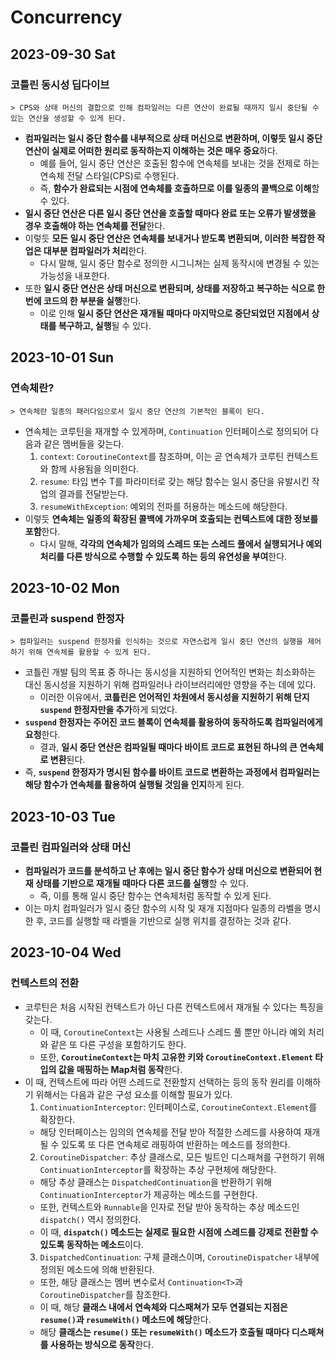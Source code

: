 # Concurrency
## 2023-09-30 Sat
### 코틀린 동시성 딥다이브
```
> CPS와 상태 머신의 결합으로 인해 컴파일러는 다른 연산이 완료될 때까지 일시 중단될 수 있는 연산을 생성할 수 있게 된다.
```
* **컴파일러는 일시 중단 함수를  내부적으로 상태 머신으로 변환하며, 이렇듯 일시 중단 연산이 실제로 어떠한 원리로 동작하는지 이해하는 것은 매우 중요**하다.
  * 예를 들어, 일시 중단 연산은 호출된 함수에 연속체를 보내는 것을 전제로 하는 연속체 전달 스타일(CPS)로 수행된다.
  * 즉, **함수가 완료되는 시점에 연속체를 호출하므로 이를 일종의 콜백으로 이해**할 수 있다.
* **일시 중단 연산은 다른 일시 중단 연산을 호출할 때마다 완료 또는 오류가 발생했을 경우 호출해야 하는 연속체를 전달**한다.
* 이렇듯 **모든 일시 중단 연산은 연속체를 보내거나 받도록 변환되며, 이러한 복잡한 작업은 대부분 컴파일러가 처리**한다.
  * 다시 말해, 일시 중단 함수로 정의한 시그니쳐는 실제 동작시에 변경될 수 있는 가능성을 내포한다.
* 또한 **일시 중단 연산은 상태 머신으로 변환되며, 상태를 저장하고 복구하는 식으로 한 번에 코드의 한 부분을 실행**한다.
  * 이로 인해 **일시 중단 연산은 재개될 때마다 마지막으로 중단되었던 지점에서 상태를 복구하고, 실행**될 수 있다.

## 2023-10-01 Sun
### 연속체란?
```
> 연속체란 일종의 패러다임으로서 일시 중단 연산의 기본적인 블록이 된다.
```
* 연속체는 코루틴을 재개할 수 있게하며, `Continuation` 인터페이스로 정의되어 다음과 같은 멤버들을 갖는다.
  1. `context`: `CoroutineContext`를 참조하며, 이는 곧 연속체가 코루틴 컨텍스트와 함께 사용됨을 의미한다.
  2. `resume`: 타입 변수 T를 파라미터로 갖는 해당 함수는 일시 중단을 유발시킨 작업의 결과를 전달받는다.
  3. `resumeWithException`: 예외의 전파를 허용하는 메소드에 해당한다.
* 이렇듯 **연속체는 일종의 확장된 콜백에 가까우며 호출되는 컨텍스트에 대한 정보를 포함**한다.
  * 다시 말해, **각각의 연속체가 임의의 스레드 또는 스레드 풀에서 실행되거나 예외 처리를 다른 방식으로 수행할 수 있도록 하는 등의 유연성을 부여**한다.

## 2023-10-02 Mon
### 코틀린과 suspend 한정자
```
> 컴파일러는 suspend 한정자를 인식하는 것으로 자연스럽게 일시 중단 연산의 실행을 제어하기 위해 연속체를 활용할 수 있게 된다.
```
* 코틀린 개발 팀의 목표 중 하나는 동시성을 지원하되 언어적인 변화는 최소화하는 대신 동시성을 지원하기 위해 컴파일러나 라이브러리에만 영향을 주는 데에 있다.
  * 이러한 이유에서, **코틀린은 언어적인 차원에서 동시성을 지원하기 위해 단지 `suspend` 한정자만을 추가**하게 되었다.
* **`suspend` 한정자는 주어진 코드 블록이 연속체를 활용하여 동작하도록 컴파일러에게 요청**한다.
  * 결과, **일시 중단 연산은 컴파일될 때마다 바이트 코드로 표현된 하나의 큰 연속체로 변환**된다.
* 즉, **`suspend` 한정자가 명시된 함수를 바이트 코드로 변환하는 과정에서 컴파일러는 해당 함수가 연속체를 활용하여 실행될 것임을 인지**하게 된다.

## 2023-10-03 Tue
### 코틀린 컴파일러와 상태 머신
* **컴파일러가 코드를 분석하고 난 후에는 일시 중단 함수가 상태 머신으로 변환되어 현재 상태를 기반으로 재개될 때마다 다른 코드를 실행**할 수 있다.
  * 즉, 이를 통해 일시 중단 함수는 연속체처럼 동작할 수 있게 된다.
* 이는 마치 컴파일러가 일시 중단 함수의 시작 및 재개 지점마다 일종의 라벨을 명시한 후, 코드를 실행할 때 라벨을 기반으로 실행 위치를 결정하는 것과 같다.

## 2023-10-04 Wed
### 컨텍스트의 전환
* 코루틴은 처음 시작된 컨텍스트가 아닌 다른 컨텍스트에서 재개될 수 있다는 특징을 갖는다.
  * 이 때, `CoroutineContext`는 사용될 스레드나 스레드 풀 뿐만 아니라 예외 처리와 같은 또 다른 구성을 포함하기도 한다.
  * 또한, **`CoroutineContext`는 마치 고유한 키와 `CoroutineContext.Element` 타입의 값을 매핑하는 Map처럼 동작**한다.
* 이 때, 컨텍스트에 따라 어떤 스레드로 전환할지 선택하는 등의 동작 원리를 이해하기 위해서는 다음과 같은 구성 요소를 이해할 필요가 있다.
  1. `ContinuationInterceptor`: 인터페이스로, `CoroutineContext.Element`를 확장한다.
    * 해당 인터페이스는 임의의 연속체를 전달 받아 적절한 스레드를 사용하여 재개될 수 있도록 또 다른 연속체로 래핑하여 반환하는 메소드를 정의한다.
  2. `CoroutineDispatcher`: 추상 클래스로, 모든 빌트인 디스패쳐를 구현하기 위해 `ContinuationInterceptor`를 확장하는 추상 구현체에 해당한다.
    * 해당 추상 클래스는 `DispatchedContinuation`을 반환하기 위해 `ContinuationInterceptor`가 제공하는 메소드를 구현한다.
    * 또한, 컨텍스트와 `Runnable`을 인자로 전달 받아 동작하는 추상 메소드인 `dispatch()` 역시 정의한다.
    * 이 때, **`dispatch()` 메소드는 실제로 필요한 시점에 스레드를 강제로 전환할 수 있도록 동작하는 메소드**이다.
  3. `DispatchedContinuation`: 구체 클래스이며, `CoroutineDispatcher` 내부에 정의된 메소드에 의해 반환된다.
    * 또한, 해당 클래스는 멤버 변수로서 `Continuation<T>`과 `CoroutineDispatcher`를 참조한다.
    * 이 때, 해당 **클래스 내에서 연속체와 디스패쳐가 모두 연결되는 지점은 `resume()`과 `resumeWith()` 메소드에 해당**한다.
    * 해당 **클래스는 `resume()` 또는 `resumeWith()` 메소드가 호출될 때마다 디스패쳐를 사용하는 방식으로 동작**한다.